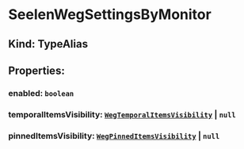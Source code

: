# **SeelenWegSettingsByMonitor**

## **Kind: TypeAlias**

## **Properties**:

### enabled: `boolean`

### temporalItemsVisibility: [`WegTemporalItemsVisibility`](./WegTemporalItemsVisibility) | `null`

### pinnedItemsVisibility: [`WegPinnedItemsVisibility`](./WegPinnedItemsVisibility) | `null`
